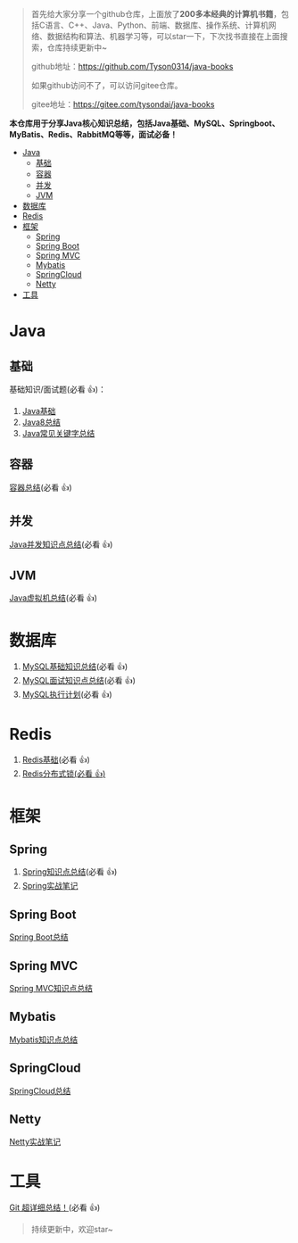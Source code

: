 > 首先给大家分享一个github仓库，上面放了**200多本经典的计算机书籍**，包括C语言、C++、Java、Python、前端、数据库、操作系统、计算机网络、数据结构和算法、机器学习等，可以star一下，下次找书直接在上面搜索，仓库持续更新中~
>
> github地址：https://github.com/Tyson0314/java-books
>
> 如果github访问不了，可以访问gitee仓库。
>
> gitee地址：https://gitee.com/tysondai/java-books



**本仓库用于分享Java核心知识总结，包括Java基础、MySQL、Springboot、MyBatis、Redis、RabbitMQ等等，面试必备！**

<!-- START doctoc generated TOC please keep comment here to allow auto update -->
<!-- DON'T EDIT THIS SECTION, INSTEAD RE-RUN doctoc TO UPDATE -->


- [Java](#java)
  - [基础](#%E5%9F%BA%E7%A1%80)
  - [容器](#%E5%AE%B9%E5%99%A8)
  - [并发](#%E5%B9%B6%E5%8F%91)
  - [JVM](#jvm)
- [数据库](#%E6%95%B0%E6%8D%AE%E5%BA%93)
- [Redis](#redis)
- [框架](#%E6%A1%86%E6%9E%B6)
  - [Spring](#spring)
  - [Spring Boot](#spring-boot)
  - [Spring MVC](#spring-mvc)
  - [Mybatis](#mybatis)
  - [SpringCloud](#springcloud)
  - [Netty](#netty)
- [工具](#%E5%B7%A5%E5%85%B7)

<!-- END doctoc generated TOC please keep comment here to allow auto update -->

# Java

## 基础

基础知识/面试题(必看 :+1:)：

1. [Java基础](Java/Java基础.md)
2. [Java8总结](Java/Java8.md)
3. [Java常见关键字总结](Java/Java关键字.md)

## 容器

[容器总结](Java/集合.md)(必看 :+1:)

## 并发

[Java并发知识点总结](Java/并发.md)(必看 :+1:)

## JVM

[Java虚拟机总结](Java/JVM.md)(必看 :+1:)

# 数据库

1. [MySQL基础知识总结](数据库/mysql基础.md)(必看 :+1:)
2. [MySQL面试知识点总结](数据库/mysql进阶.md)(必看 :+1:)
3. [MySQL执行计划](数据库/Mysql执行计划.md)(必看 :+1:)

# Redis

1. [Redis基础](中间件/Redis入门指南总结.md)(必看 :+1:)
2. [Redis分布式锁(必看 :+1:)](中间件/Redis分布式锁.md)

# 框架

## Spring

1. [Spring知识点总结](框架/Spring总结.md)(必看 :+1:)
2. [Spring实战笔记](框架/Spring总结.md)

## Spring Boot

[Spring Boot总结](框架/SpringBoot实战.md)

## Spring MVC

[Spring MVC知识点总结](框架/SpringMVC.md)

## Mybatis

[Mybatis知识点总结](框架/深入浅出Mybatis技术原理与实战.md)

## SpringCloud

[SpringCloud总结](框架/SpringCloud微服务实战.md)

## Netty

[Netty实战笔记](框架/netty实战.md)



# 工具

[Git 超详细总结！](工具/progit2.md)(必看 :+1:)

>  持续更新中，欢迎star~
